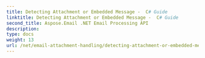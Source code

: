 ```yaml
---
title: Detecting Attachment or Embedded Message -  C# Guide
linktitle: Detecting Attachment or Embedded Message -  C# Guide
second_title: Aspose.Email .NET Email Processing API
description: 
type: docs
weight: 13
url: /net/email-attachment-handling/detecting-attachment-or-embedded-message-csharp-guide/
---
```

